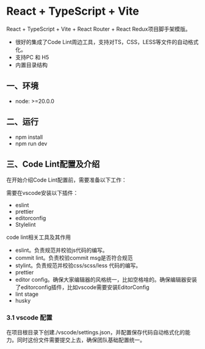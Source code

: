 # React + TypeScript + Vite

React + TypeScript + Vite + React Router + React Redux项目脚手架模版。

- 很好的集成了Code Lint周边工具，支持对TS，CSS，LESS等文件的自动格式化。
- 支持PC 和 H5
- 内置目录结构

## 一、环境

- node: >=20.0.0

## 二、运行

- npm install
- npm run dev

## 三、Code Lint配置及介绍

在开始介绍Code Lint配置前，需要准备以下工作：

需要在vscode安装以下插件：

- eslint
- prettier
- editorconfig
- Stylelint

code lint相关工具及其作用

- eslint。负责规范并校验js代码的编写。
- commit lint。负责校验commit msg是否符合规范
- stylint。负责规范并校验css/scss/less 代码的编写。
- prettier
- editor config。确保大家编辑器的风格统一，比如空格啥的。确保编辑器安装了editorconfig插件，比如vscode需要安装EditorConfig
- lint stage
- husky

### 3.1 vscode 配置

在项目根目录下创建./vscode/settings.json，并配置保存代码自动格式化的能力。同时这份文件需要提交上去，确保团队基础配置统一。
